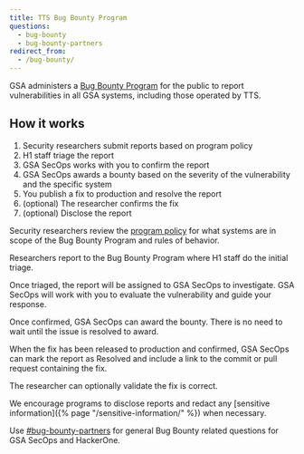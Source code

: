 ```yaml
---
title: TTS Bug Bounty Program
questions:
  - bug-bounty
  - bug-bounty-partners
redirect_from:
  - /bug-bounty/
---
```


GSA administers a [Bug Bounty Program](https://hackerone.com/gsa_bbp) for the
public to report vulnerabilities in all GSA systems, including those operated by
TTS.

## How it works

1. Security researchers submit reports based on program policy
1. H1 staff triage the report
1. GSA SecOps works with you to confirm the report
1. GSA SecOps awards a bounty based on the severity of the vulnerability and the
   specific system
1. You publish a fix to production and resolve the report
1. (optional) The researcher confirms the fix
1. (optional) Disclose the report

Security researchers review the [program policy](https://hackerone.com/tts) for
what systems are in scope of the Bug Bounty Program and rules of behavior.

Researchers report to the Bug Bounty Program where H1 staff do the initial
triage.

Once triaged, the report will be assigned to GSA SecOps to investigate. GSA
SecOps will work with you to evaluate the vulnerability and guide your response.

Once confirmed, GSA SecOps can award the bounty. There is no need to wait until
the issue is resolved to award.

When the fix has been released to production and confirmed, GSA SecOps can mark
the report as Resolved and include a link to the commit or pull request
containing the fix.

The researcher can optionally validate the fix is correct.

We encourage programs to disclose reports and redact any [sensitive
information]({% page "/sensitive-information/" %}) when necessary.

Use [#bug-bounty-partners](https://gsa-tts.slack.com/archives/C5JQCD9PH) for
general Bug Bounty related questions for GSA SecOps and HackerOne.
